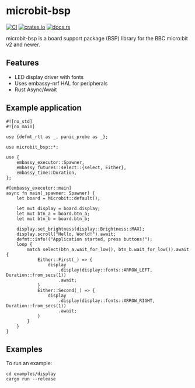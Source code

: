 # microbit-bsp

[![CI](https://github.com/lulf/microbit-bsp/actions/workflows/ci.yaml/badge.svg)](https://github.com/lulf/microbit-bsp/actions/workflows/ci.yaml)
[![crates.io](https://img.shields.io/crates/v/microbit-bsp.svg)](https://crates.io/crates/microbit-bsp)
[![docs.rs](https://docs.rs/microbit-bsp/badge.svg)](https://docs.rs/microbit-bsp)

microbit-bsp is a board support package (BSP) library for the BBC micro:bit v2 and newer.

## Features

* LED display driver with fonts
* Uses embassy-nrf HAL for peripherals
* Rust Async/Await

## Example application

```
#![no_std]
#![no_main]

use {defmt_rtt as _, panic_probe as _};

use microbit_bsp::*;

use {
    embassy_executor::Spawner,
    embassy_futures::select::{select, Either},
    embassy_time::Duration,
};

#[embassy_executor::main]
async fn main(_spawner: Spawner) {
    let board = Microbit::default();

    let mut display = board.display;
    let mut btn_a = board.btn_a;
    let mut btn_b = board.btn_b;

    display.set_brightness(display::Brightness::MAX);
    display.scroll("Hello, World!").await;
    defmt::info!("Application started, press buttons!");
    loop {
        match select(btn_a.wait_for_low(), btn_b.wait_for_low()).await {
            Either::First(_) => {
                display
                    .display(display::fonts::ARROW_LEFT, Duration::from_secs(1))
                    .await;
            }
            Either::Second(_) => {
                display
                    .display(display::fonts::ARROW_RIGHT, Duration::from_secs(1))
                    .await;
            }
        }
    }
}
```

## Examples

To run an example:

```
cd examples/display
cargo run --release
```
